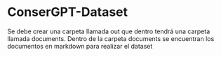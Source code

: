 # ConserGPT-Dataset

Se debe crear una carpeta llamada out que dentro tendrá una carpeta llamada documents.
Dentro de la carpeta documents se encuentran los documentos en markdown para realizar el dataset
